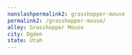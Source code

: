 ```yaml
---
﻿nonslashpermalink2: grasshopper-mouse
permalink2: /grasshopper-mouse/
alley: Grasshopper Mouse
city: Ogden
state: Utah
---
```

